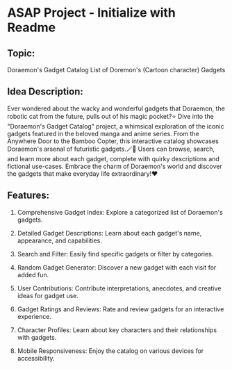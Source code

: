 # ASAP Project - Initialize with Readme
## Topic:
Doraemon's Gadget Catalog
List of Doremon's (Cartoon character) Gadgets

## Idea Description:
Ever wondered about the wacky and wonderful gadgets that Doraemon, the robotic cat from the future, pulls out of his magic pocket?⭐ Dive into the "Doraemon's Gadget Catalog" project, a whimsical exploration of the iconic gadgets featured in the beloved manga and anime series. From the Anywhere Door to the Bamboo Copter, this interactive catalog showcases Doraemon's arsenal of futuristic gadgets.🪄🔮 Users can browse, search, and learn more about each gadget, complete with quirky descriptions and fictional use-cases. Embrace the charm of Doraemon's world and discover the gadgets that make everyday life extraordinary!❤️

## Features:

1. Comprehensive Gadget Index: Explore a categorized list of Doraemon's gadgets.

2. Detailed Gadget Descriptions: Learn about each gadget's name, appearance, and capabilities.

3. Search and Filter: Easily find specific gadgets or filter by categories.

4. Random Gadget Generator: Discover a new gadget with each visit for added fun.

5. User Contributions: Contribute interpretations, anecdotes, and creative ideas for gadget use.

6. Gadget Ratings and Reviews: Rate and review gadgets for an interactive experience.

7. Character Profiles: Learn about key characters and their relationships with gadgets.

8. Mobile Responsiveness: Enjoy the catalog on various devices for accessibility.